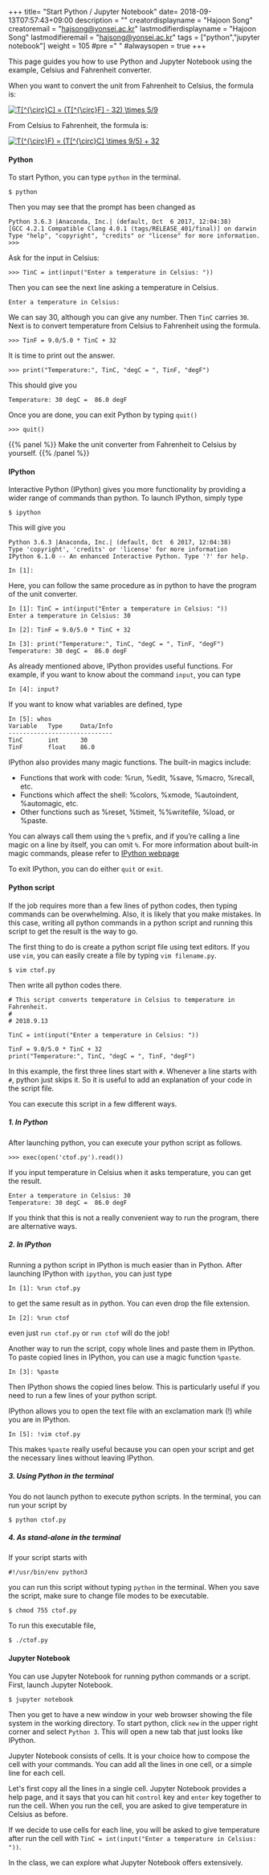 +++
title= "Start Python / Jupyter Notebook"
date= 2018-09-13T07:57:43+09:00
description = ""
creatordisplayname = "Hajoon Song"
creatoremail = "hajsong@yonsei.ac.kr"
lastmodifierdisplayname = "Hajoon Song"
lastmodifieremail = "hajsong@yonsei.ac.kr"
tags = ["python","jupyter notebook"]
weight = 105
#pre ="<i class='fa fa-edit' ></i> "
#alwaysopen = true
+++

This page guides you how to use Python and Jupyter Notebook using the example, Celsius and Fahrenheit converter.

When you want to convert the unit from Fahrenheit to Celsius, the formula is:

<a href="https://www.codecogs.com/eqnedit.php?latex=T[^{\circ}C]&space;=&space;(T[^{\circ}F]&space;-&space;32)&space;\times&space;5/9" target="_blank"><img src="https://latex.codecogs.com/gif.latex?T[^{\circ}C]&space;=&space;(T[^{\circ}F]&space;-&space;32)&space;\times&space;5/9" title="T[^{\circ}C] = (T[^{\circ}F] - 32) \times 5/9" /></a>

From Celsius to Fahrenheit, the formula is:

<a href="https://www.codecogs.com/eqnedit.php?latex=T(^{\circ}F)&space;=&space;(T[^{\circ}C]&space;\times&space;9/5)&space;&plus;&space;32" target="_blank"><img src="https://latex.codecogs.com/gif.latex?T(^{\circ}F)&space;=&space;(T[^{\circ}C]&space;\times&space;9/5)&space;&plus;&space;32" title="T(^{\circ}F) = (T[^{\circ}C] \times 9/5) + 32" /></a>

#### Python
To start Python, you can type ```python``` in the terminal.
```
$ python
```
Then you may see that the prompt has been changed as
```
Python 3.6.3 |Anaconda, Inc.| (default, Oct  6 2017, 12:04:38)
[GCC 4.2.1 Compatible Clang 4.0.1 (tags/RELEASE_401/final)] on darwin
Type "help", "copyright", "credits" or "license" for more information.
>>>
```

Ask for the input in Celsius:
```
>>> TinC = int(input("Enter a temperature in Celsius: "))
```
Then you can see the next line asking a temperature in Celsius.
```
Enter a temperature in Celsius:
```
We can say 30, although you can give any number. Then ```TinC``` carries ```30```.
Next is to convert temperature from Celsius to Fahrenheit using the formula.
```
>>> TinF = 9.0/5.0 * TinC + 32
```
It is time to print out the answer.
```
>>> print("Temperature:", TinC, "degC = ", TinF, "degF")
```
This should give you
```
Temperature: 30 degC =  86.0 degF
```
Once you are done, you can exit Python by typing ```quit()```
```
>>> quit()
```

{{% panel %}} Make the unit converter from Fahrenheit to Celsius by yourself. {{% /panel %}}

#### IPython
Interactive Python (IPython) gives you more functionality by providing a wider range of commands than python.
To launch IPython, simply type
```
$ ipython
```
This will give you
```
Python 3.6.3 |Anaconda, Inc.| (default, Oct  6 2017, 12:04:38)
Type 'copyright', 'credits' or 'license' for more information
IPython 6.1.0 -- An enhanced Interactive Python. Type '?' for help.

In [1]:
```
Here, you can follow the same procedure as in python to have the program of the unit converter.
```
In [1]: TinC = int(input("Enter a temperature in Celsius: "))
Enter a temperature in Celsius: 30

In [2]: TinF = 9.0/5.0 * TinC + 32

In [3]: print("Temperature:", TinC, "degC = ", TinF, "degF")
Temperature: 30 degC =  86.0 degF
```
As already mentioned above, IPython provides useful functions.
For example, if you want to know about the command ```input```, you can type
```
In [4]: input?
```
If you want to know what variables are defined, type
```
In [5]: whos
Variable   Type     Data/Info
-----------------------------
TinC       int      30
TinF       float    86.0
```
IPython also provides many magic functions. The built-in magics include:

+ Functions that work with code: %run, %edit, %save, %macro, %recall, etc.
+ Functions which affect the shell: %colors, %xmode, %autoindent, %automagic, etc.
+ Other functions such as %reset, %timeit, %%writefile, %load, or %paste.

You can always call them using the ```%``` prefix, and if you’re calling a line magic on a line by itself, you can omit ```%```.
For more information about built-in magic commands, please refer to [IPython webpage](https://ipython.readthedocs.io/en/stable/interactive/magics.html?highlight=magic)

To exit IPython, you can do either ```quit``` or ```exit```.

#### Python script
If the job requires more than a few lines of python codes, then typing commands can be overwhelming. Also, it is likely that you make mistakes. In this case, writing all python commands in a python script and running this script to get the result is the way to go.

The first thing to do is create a python script file using text editors.
If you use ```vim```, you can easily create a file by typing ```vim filename.py```.
```
$ vim ctof.py
```
Then write all python codes there.
```
# This script converts temperature in Celsius to temperature in Fahrenheit.
#
# 2018.9.13

TinC = int(input("Enter a temperature in Celsius: "))

TinF = 9.0/5.0 * TinC + 32
print("Temperature:", TinC, "degC = ", TinF, "degF")
```
In this example, the first three lines start with ```#```.
Whenever a line starts with ```#```, python just skips it. So it is useful to add an explanation of your code in the script file.


You can execute this script in a few different ways.

##### 1. In Python
After launching python, you can execute your python script as follows.
```
>>> exec(open('ctof.py').read())
```
If you input temperature in Celsius when it asks temperature, you can get the result.
```
Enter a temperature in Celsius: 30
Temperature: 30 degC =  86.0 degF
```
If you think that this is not a really convenient way to run the program, there are alternative ways.

##### 2. In IPython
Running a python script in IPython is much easier than in Python.
After launching IPython with ```ipython```, you can just type
```
In [1]: %run ctof.py
```
to get the same result as in python.
You can even drop the file extension.
```
In [2]: %run ctof
```
even just ```run ctof.py``` or ```run ctof``` will do the job!

Another way to run the script, copy whole lines and paste them in IPython.
To paste copied lines in IPython, you can use a magic function ```%paste```.
```
In [3]: %paste
```
Then IPython shows the copied lines below. This is particularly useful if you need to run a few lines of your python script.

IPython allows you to open the text file with an exclamation mark (!) while you are in IPython.
```
In [5]: !vim ctof.py
```
This makes ```%paste``` really useful because you can open your script and get the necessary lines without leaving IPython.

##### 3. Using Python in the terminal
You do not launch python to execute python scripts. In the terminal, you can run your script by
```
$ python ctof.py
```

##### 4. As stand-alone in the terminal
If your script starts with
```
#!/usr/bin/env python3
```
you can run this script without typing ```python``` in the terminal.
When you save the script, make sure to change file modes to be executable.
```
$ chmod 755 ctof.py
```

To run this executable file,
```
$ ./ctof.py
```


#### Jupyter Notebook
You can use Jupyter Notebook for running python commands or a script.
First, launch Jupyter Notebook.
```
$ jupyter notebook
```
Then you get to have a new window in your web browser showing the file system in the working directory.
To start python, click ```new``` in the upper right corner and select ```Python 3```.
This will open a new tab that just looks like IPython.

Jupyter Notebook consists of cells. It is your choice how to compose the cell with your commands.
You can add all the lines in one cell, or a simple line for each cell.

Let's first copy all the lines in a single cell.
Jupyter Notebook provides a help page, and it says that you can hit ```control``` key and ```enter``` key together to run the cell.
When you run the cell, you are asked to give temperature in Celsius as before.

If we decide to use cells for each line, you will be asked to give temperature after run the cell with ```TinC = int(input("Enter a temperature in Celsius: "))```.

In the class, we can explore what Jupyter Notebook offers extensively.
